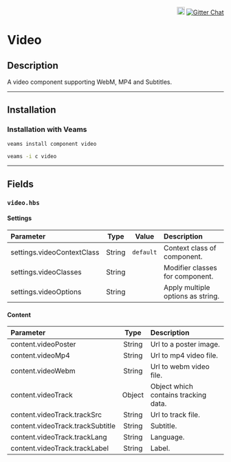 <p align="right">
    <a href="https://badge.fury.io/js/@veams/component-video"><img src="https://badge.fury.io/js/@veams/component-video.svg" alt="npm version" height="18"></a>
    <a href="https://gitter.im/Sebastian-Fitzner/Veams?utm_source=badge&utm_medium=badge&utm_campaign=pr-badge"><img src="https://badges.gitter.im/Sebastian-Fitzner/Veams.svg" alt="Gitter Chat" /></a>
</p>

# Video

## Description

A video component supporting WebM, MP4 and Subtitles.

-----------

## Installation

### Installation with Veams

```bash
veams install component video
```
``` bash 
veams -i c video
```

-----------

## Fields

### `video.hbs`

#### Settings

| Parameter | Type | Value | Description |
|:--- | :---: |:---: | :--- |
| settings.videoContextClass | String | `default` | Context class of component. |
| settings.videoClasses | String | | Modifier classes for component. |
| settings.videoOptions | String | | Apply multiple options as string. |

#### Content

| Parameter | Type | Description |
|:--- | :---: | :--- |
| content.videoPoster | String |  Url to a poster image. |
| content.videoMp4 | String |  Url to mp4 video file. |
| content.videoWebm | String |  Url to webm video file. |
| content.videoTrack | Object |  Object which contains tracking data. |
| content.videoTrack.trackSrc | String |  Url to track file. |
| content.videoTrack.trackSubtitle | String |  Subtitle. |
| content.videoTrack.trackLang | String |  Language. |
| content.videoTrack.trackLabel | String |  Label. |






